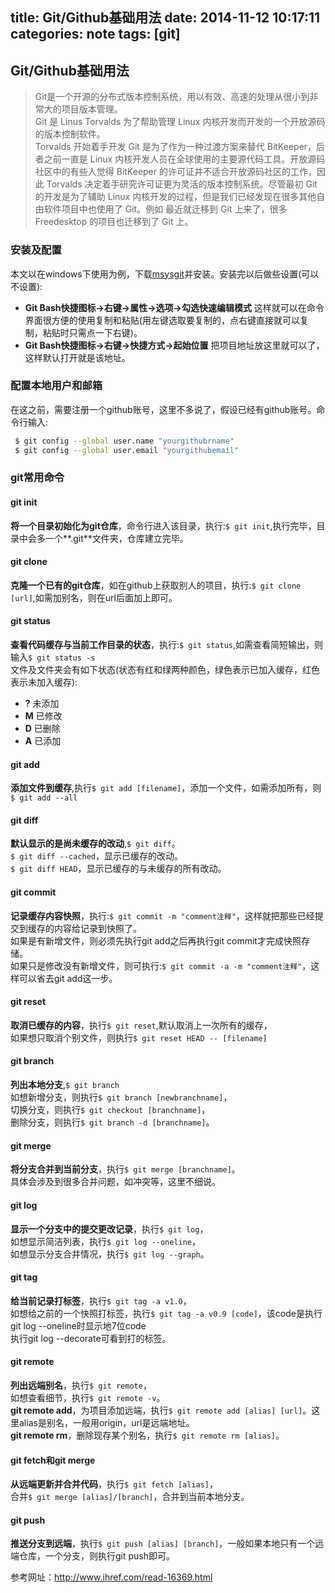 title: Git/Github基础用法
date: 2014-11-12 10:17:11
categories: note
tags: [git]
---

## Git/Github基础用法

> Git是一个开源的分布式版本控制系统，用以有效、高速的处理从很小到非常大的项目版本管理。  
Git 是 Linus Torvalds 为了帮助管理 Linux 内核开发而开发的一个开放源码的版本控制软件。  
Torvalds 开始着手开发 Git 是为了作为一种过渡方案来替代 BitKeeper，后者之前一直是 Linux 内核开发人员在全球使用的主要源代码工具。开放源码社区中的有些人觉得 BitKeeper 的许可证并不适合开放源码社区的工作，因此 Torvalds 决定着手研究许可证更为灵活的版本控制系统。尽管最初 Git 的开发是为了辅助 Linux 内核开发的过程，但是我们已经发现在很多其他自由软件项目中也使用了 Git。例如 最近就迁移到 Git 上来了，很多 Freedesktop 的项目也迁移到了 Git 上。

### 安装及配置    
本文以在windows下使用为例，下载[msysgit][1]并安装。安装完以后做些设置(可以不设置):  

*  **Git Bash快捷图标->右键->属性->选项->勾选快速编辑模式** 这样就可以在命令界面很方便的使用复制和粘贴(用左键选取要复制的，点右键直接就可以复制，粘贴时只需点一下右键)。
*  **Git Bash快捷图标->右键->快捷方式->起始位置** 把项目地址放这里就可以了，这样默认打开就是该地址。  

### 配置本地用户和邮箱  
在这之前，需要注册一个github账号，这里不多说了，假设已经有github账号。命令行输入:  
```bash
 $ git config --global user.name "yourgithubrname"  
 $ git config --global user.email "yourgithubemail"  
```

### git常用命令  
#### git init  
**将一个目录初始化为git仓库**，命令行进入该目录，执行:`$ git init`,执行完毕，目录中会多一个**.git**文件夹，仓库建立完毕。  

#### git clone  
**克隆一个已有的git仓库**，如在github上获取别人的项目，执行:`$ git clone [url]`,如需加别名，则在url后面加上即可。  

#### git status  
**查看代码缓存与当前工作目录的状态**，执行:`$ git status`,如需查看简短输出，则输入`$ git status -s`  
文件及文件夹会有如下状态(状态有红和绿两种颜色，绿色表示已加入缓存，红色表示未加入缓存):  

* **?** 未添加  
* **M** 已修改  
* **D** 已删除  
* **A** 已添加

#### git add  
**添加文件到缓存**,执行`$ git add [filename]`，添加一个文件，如需添加所有，则`$ git add --all`  

#### git diff  
**默认显示的是尚未缓存的改动**,`$ git diff`。  
`$ git diff --cached`，显示已缓存的改动。  
`$ git diff HEAD`，显示已缓存的与未缓存的所有改动。  

#### git commit  
**记录缓存内容快照**，执行:`$ git commit -m "comment注释"`，这样就把那些已经提交到缓存的内容给记录到快照了。  
如果是有新增文件，则必须先执行git add之后再执行git commit才完成快照存储。  
如果只是修改没有新增文件，则可执行:`$ git commit -a -m "comment注释"`，这样可以省去git add这一步。

#### git reset  
**取消已缓存的内容**，执行`$ git reset`,默认取消上一次所有的缓存，  
如果想只取消个别文件，则执行`$ git reset HEAD -- [filename]`

#### git branch  
**列出本地分支**,`$ git branch`  
如想新增分支，则执行`$ git branch [newbranchname]`，  
切换分支，则执行`$ git checkout [branchname]`，  
删除分支，则执行`$ git branch -d [branchname]`。

#### git merge  
**将分支合并到当前分支**，执行`$ git merge [branchname]`。  
具体会涉及到很多合并问题，如冲突等，这里不细说。  

#### git log  
**显示一个分支中的提交更改记录**，执行`$ git log`，  
如想显示简洁列表，执行`$ git log --oneline`，  
如想显示分支合并情况，执行`$ git log --graph`。  

#### git tag  
**给当前记录打标签**，执行`$ git tag -a v1.0`，  
如想给之前的一个快照打标签，执行`$ git tag -a v0.9 [code]`，该code是执行git log --oneline时显示地7位code  
执行git log --decorate可看到打的标签。  

#### git remote  
**列出远端别名**，执行`$ git remote`，  
如想查看细节，执行`$ git remote -v`。  
**git remote add**，为项目添加远端，执行`$ git remote add [alias] [url]`。这里alias是别名，一般用origin，url是远端地址。  
**git remote rm**，删除现存某个别名，执行`$ git remote rm [alias]`。  

#### git fetch和git merge  
**从远端更新并合并代码**，执行`$ git fetch [alias]`，  
合并`$ git merge [alias]/[branch]`，合并到当前本地分支。 

#### git push  
**推送分支到远端**，执行`$ git push [alias] [branch]`，一般如果本地只有一个远端仓库，一个分支，则执行git push即可。


参考网址：<http://www.ihref.com/read-16369.html>

[1]: http://msysgit.github.io/ "msysgit"




